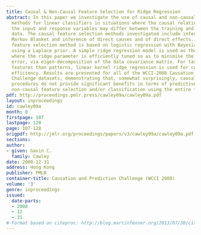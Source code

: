```yaml
---
title: Causal & Non-Causal Feature Selection for Ridge Regression
abstract: In this paper we investigate the use of causal and non-causal feature selection
  methods for linear classifiers in situations where the causal relationships between
  the input and response variables may differ between the training and operational
  data. The causal feature selection methods investigated include inference of the
  Markov Blanket and inference of direct causes and of direct effects. The non-causal
  feature selection method is based on logistic regression with Bayesian regularisation
  using a Laplace prior. A simple ridge regression model is used as the base classifier,
  where the ridge parameter is efficiently tuned so as to minimise the leave-one-out
  error, via eigen-decomposition of the data covariance matrix. For tasks with more
  features than patterns, linear kernel ridge regression is used for computational
  efficiency. Results are presented for all of the WCCI-2008 Causation and Prediction
  Challenge datasets, demonstrating that, somewhat surprisingly, causal feature selection
  procedures do not provide significant benefits in terms of predictive accuracy over
  non-causal feature selection and/or classification using the entire feature set.
pdf: http://proceedings.pmlr.press/cawley09a/cawley09a.pdf
layout: inproceedings
id: cawley09a
month: 0
firstpage: 107
lastpage: 128
page: 107-128
origpdf: http://jmlr.org/proceedings/papers/v3/cawley09a/cawley09a.pdf
sections: 
author:
- given: Gavin C.
  family: Cawley
date: 2008-12-31
address: Hong Kong
publisher: PMLR
container-title: Causation and Prediction Challenge (WCCI 2008)
volume: '3'
genre: inproceedings
issued:
  date-parts:
  - 2008
  - 12
  - 31
# Format based on citeproc: http://blog.martinfenner.org/2013/07/30/citeproc-yaml-for-bibliographies/
---
```


